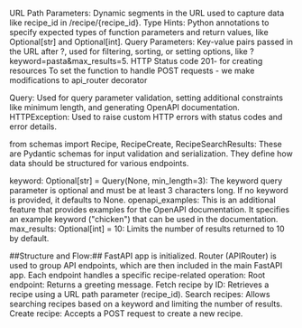 URL Path Parameters: Dynamic segments in the URL used to capture data like recipe_id in /recipe/{recipe_id}.
Type Hints: Python annotations to specify expected types of function parameters and return values, like Optional[str] and Optional[int].
Query Parameters: Key-value pairs passed in the URL after ?, used for filtering, sorting, or setting options, like ?keyword=pasta&max_results=5.
HTTP Status code 201- for creating resources
To set the function to handle POST requests - we make modifications to api_router decorator

Query: Used for query parameter validation, setting additional constraints like minimum length, and generating OpenAPI documentation.
HTTPException: Used to raise custom HTTP errors with status codes and error details.

from schemas import Recipe, RecipeCreate, RecipeSearchResults:
These are Pydantic schemas for input validation and serialization. They define how data should be structured for various endpoints.

keyword: Optional[str] = Query(None, min_length=3): The keyword query parameter is optional and must be at least 3 characters long. If no keyword is provided, it defaults to None.
openapi_examples: This is an additional feature that provides examples for the OpenAPI documentation. It specifies an example keyword ("chicken") that can be used in the documentation.
max_results: Optional[int] = 10: Limits the number of results returned to 10 by default.

##Structure and Flow:##
FastAPI app is initialized.
Router (APIRouter) is used to group API endpoints, which are then included in the main FastAPI app.
Each endpoint handles a specific recipe-related operation:
Root endpoint: Returns a greeting message.
Fetch recipe by ID: Retrieves a recipe using a URL path parameter (recipe_id).
Search recipes: Allows searching recipes based on a keyword and limiting the number of results.
Create recipe: Accepts a POST request to create a new recipe.